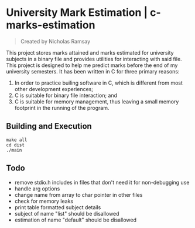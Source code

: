 # University Mark Estimation | c-marks-estimation
> Created by Nicholas Ramsay

This project stores marks attained and marks estimated for university subjects in a binary file and provides utilities for interacting with said file. This project is designed to help me predict marks before the end of my university semesters. It has been written in C for three primary reasons: 
1. In order to practice builing software in C, which is different from most other development experiences; 
2. C is suitable for binary file interaction; and
3. C is suitable for memory management, thus leaving a small memory footprint in the running of the program.

## Building and Execution
```
make all
cd dist
./main
```

## Todo
* remove stdio.h includes in files that don't need it for non-debugging use
* handle arg options
* change name from array to char pointer in other files
* check for memory leaks
* print table formatted subject details
* subject of name "list" should be disallowed
* estimation of name "default" should be disallowed


